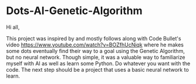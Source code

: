 # Dots-AI-Genetic-Algorithm

Hi all,

This project was inspired by and mostly follows along with Code Bullet's video https://www.youtube.com/watch?v=BOZfhUcNiqk where he makes some dots eventually
find their way to a goal using the Genetic Algorithm, but no neural network. Though simple, it was a valuable way to familiarize myself with AI as well as learn some Python.
Do whatever you want with the code. The next step should be a project that uses a basic neural network to learn.
